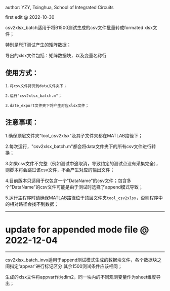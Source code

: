 author: YZY, Tsinghua, School of Integrated Circuits

first edit @ 2022-10-30

csv2xlsx_batch适用于将B1500测试生成的csv文件批量转成formated xlsx文件；

特别是FET测试产生的矩阵数据；

导出的xlsx文件包括：矩阵数据块，以及变量名称行

## 使用方式：

    1.将csv文件拷贝到data文件夹下；

    2.运行"csv2xlsx_batch.m"；

    3.date_export文件夹下将产生对应xlsx文件；

## 注意事项：

1.确保顶层文件夹"tool_csv2xlsx"及其子文件夹都在MATLAB路径下；

2.每次运行，"csv2xlsx_batch.m"都会将data文件夹下的所有csv文件进行转换；

3.如果csv文件不完整（例如测试中途取消，导致约定的测试点没有采集完全），则脚本将会跳过该csv文件，不会产生对应的输出文件；

4.目前版本只适用于仅包含一个"DataName"的csv文件；包含多个"DataName"的csv文件可能是由于测试时选择了append模式导致；

5.运行主程序时请确保MATLAB路径位于顶层文件夹``tool_csv2xlsx``，否则程序中的相对路径会找不到数据；

-------------------------------------------------------------------------

# update for appended mode file @ 2022-12-04

-------------------------------------------------------------------------

csv2xlsx_batch_invx适用于append测试模式生成的数据块文件，各个数据块之间指定'appvar'进行标记区分
其余1500测试条件应该相同；

生成的xlsx文件将appvar作为dim2，同一块内的不同观测变量作为sheet维度导出；
